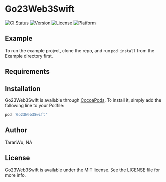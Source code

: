 # Go23Web3Swift

[![CI Status](https://img.shields.io/travis/TaranWu/Go23Web3Swift.svg?style=flat)](https://travis-ci.org/TaranWu/Go23Web3Swift)
[![Version](https://img.shields.io/cocoapods/v/Go23Web3Swift.svg?style=flat)](https://cocoapods.org/pods/Go23Web3Swift)
[![License](https://img.shields.io/cocoapods/l/Go23Web3Swift.svg?style=flat)](https://cocoapods.org/pods/Go23Web3Swift)
[![Platform](https://img.shields.io/cocoapods/p/Go23Web3Swift.svg?style=flat)](https://cocoapods.org/pods/Go23Web3Swift)

## Example

To run the example project, clone the repo, and run `pod install` from the Example directory first.

## Requirements

## Installation

Go23Web3Swift is available through [CocoaPods](https://cocoapods.org). To install
it, simply add the following line to your Podfile:

```ruby
pod 'Go23Web3Swift'
```

## Author

TaranWu, NA

## License

Go23Web3Swift is available under the MIT license. See the LICENSE file for more info.
